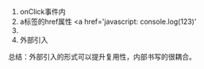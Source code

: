 1. onClick事件内
2. a标签的href属性 <a href='javascript: console.log(123)'
3. <script></script>
4. 外部引入 <script src='...'></script>

总结：外部引入的形式可以提升复用性，内部书写的很耦合。
